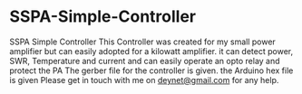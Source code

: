 # SSPA-Simple-Controller
SSPA Simple Controller
This Controller was created for my small power amplifier but can easily adopted for a kilowatt amplifier. it can detect power, SWR, Temperature and current and can easily operate an opto relay and protect the PA
The gerber file for the controller is given. 
the Arduino hex file is given
Please get in touch with me on deynet@gmail.com for any help. 

